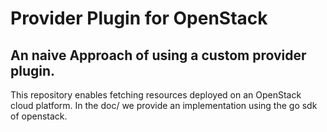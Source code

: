 # Provider Plugin for OpenStack

## An naive Approach of using a custom provider plugin.
This repository enables fetching resources deployed on an OpenStack cloud platform. 
In the doc/ we provide an implementation using the go sdk of openstack. 

